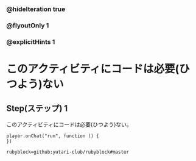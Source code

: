### @hideIteration true 
### @flyoutOnly 1
### @explicitHints 1


# このアクティビティにコードは必要(ひつよう)ない
## Step(ステップ) 1 
このアクティビティにコードは必要(ひつよう)ない。

```blocks
player.onChat("run", function () {
})
```

```package
rubyblock=github:yutari-club/rubyblock#master
```
